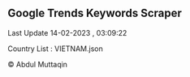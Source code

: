 

## Google Trends Keywords Scraper 
 
Last Update 14-02-2023 , 03:09:22

Country List :
VIETNAM.json



© Abdul Muttaqin 
